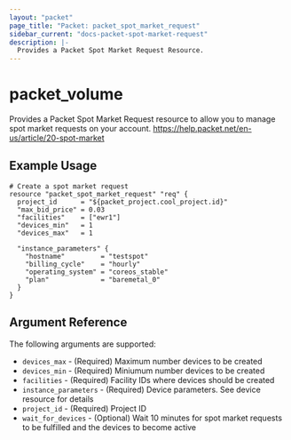```yaml
---
layout: "packet"
page_title: "Packet: packet_spot_market_request"
sidebar_current: "docs-packet-spot-market-request"
description: |-
  Provides a Packet Spot Market Request Resource.
---
```


# packet\_volume

Provides a Packet Spot Market Request resource to allow you to
manage spot market requests on your account. https://help.packet.net/en-us/article/20-spot-market 

## Example Usage

```hcl
# Create a spot market request
resource "packet_spot_market_request" "req" {
  project_id      = "${packet_project.cool_project.id}"
  "max_bid_price" = 0.03
  "facilities"    = ["ewr1"]
  "devices_min"   = 1
  "devices_max"   = 1

  "instance_parameters" {
    "hostname"         = "testspot"
    "billing_cycle"    = "hourly"
    "operating_system" = "coreos_stable"
    "plan"             = "baremetal_0"
  }
}
```

## Argument Reference

The following arguments are supported:

* `devices_max` - (Required) Maximum number devices to be created
* `devices_min` - (Required) Miniumum number devices to be created
* `facilities` - (Required) Facility IDs where devices should be created
* `instance_parameters` - (Required) Device parameters. See device resource for details
* `project_id` - (Required) Project ID
* `wait_for_devices` - (Optional) Wait 10 minutes for spot market requests to be fulfilled and the devices to become active
   